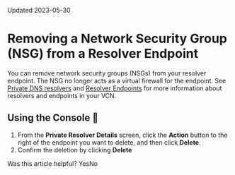 Updated 2023-05-30
# Removing a Network Security Group (NSG) from a Resolver Endpoint
You can remove network security groups (NSGs) from your resolver endpoint. The NSG no longer acts as a virtual firewall for the endpoint.
See [Private DNS resolvers](https://docs.oracle.com/en-us/iaas/Content/Network/Concepts/dns-topic-Private-resolver.htm#Private_resolver "A private DNS resolver answers DNS queries for a VCN per a configuration you create.") and [Resolver Endpoints](https://docs.oracle.com/en-us/iaas/Content/Network/Concepts/dns-topic-resolver_endpoints.htm#dns_topic_resolver_endpoints "Resolver endpoints are attached to a VCN or a subnet.") for more information about resolvers and endpoints in your VCN.
## Using the Console 🔗 
  1. From the **Private Resolver Details** screen, click the **Action** button to the right of the endpoint you want to delete, and then click **Delete**. 
  2. Confirm the deletion by clicking **Delete**


Was this article helpful?
YesNo

